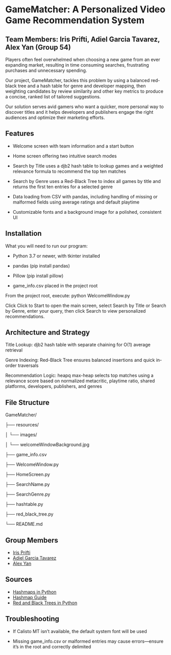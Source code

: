
# GameMatcher: A Personalized Video Game Recommendation System

 ## Team Members: Iris Prifti, Adiel Garcia Tavarez, Alex Yan (Group 54)
 
 Players often feel overwhelmed when choosing a new game from an ever expanding market, resulting in time consuming searches, frustrating purchases and unnecessary spending.

Our project, GameMatcher, tackles this problem by using a balanced red-black tree and a hash table for genre and developer mapping, then weighting candidates by review similarity and other key metrics to produce a concise, ranked list of tailored suggestions.

Our solution serves avid gamers who want a quicker, more personal way to discover titles and it helps developers and publishers engage the right audiences and optimize their marketing efforts.


## Features

- Welcome screen with team information and a start button

- Home screen offering two intuitive search modes

- Search by Title uses a djb2 hash table to lookup games and a weighted relevance formula to recommend the top ten matches

- Search by Genre uses a Red-Black Tree to index all games by title and returns the first ten entries for a selected genre

- Data loading from CSV with pandas, including handling of missing or malformed fields using average ratings and default playtime

- Customizable fonts and a background image for a polished, consistent UI

## Installation

What you will need to run our program:

- Python 3.7 or newer, with tkinter installed

- pandas (pip install pandas)

- Pillow (pip install pillow)

- game_info.csv placed in the project root
    
From the project root, execute: python WelcomeWindow.py

Click Click to Start to open the main screen, select Search by Title or Search by Genre, enter your query, then click Search to view personalized recommendations.
## Architecture and Strategy
Title Lookup: djb2 hash table with separate chaining for O(1) average retrieval

Genre Indexing: Red-Black Tree ensures balanced insertions and quick in-order traversals

Recommendation Logic: heapq max-heap selects top matches using a relevance score based on normalized metacritic, playtime ratio, shared platforms, developers, publishers, and genres
## File Structure

GameMatcher/

├── resources/

│   └── images/

│       └── welcomeWindowBackground.jpg

├── game_info.csv

├── WelcomeWindow.py

├── HomeScreen.py

├── SearchName.py

├── SearchGenre.py

├── hashtable.py

├── red_black_tree.py

└── README.md
## Group Members

- [Iris Prifti](https://github.com/AlexYan8)
- [Adiel Garcia Tavarez](https://github.com/AlexYan8)
- [Alex Yan](https://github.com/AlexYan8)



## Sources

 - [Hashmaps in Python](https://stackoverflow.com/questions/8703496/hash-map-in-python)
 - [Hashmap Guide](https://www.analyticsvidhya.com/blog/2024/06/python-hashmaps/)
 - [Red and Black Trees in Python](https://www.geeksforgeeks.org/red-black-tree-in-python/)


## Troubleshooting
- If Calisto MT isn’t available, the default system font will be used

- Missing game_info.csv or malformed entries may cause errors—ensure it’s in the root and correctly delimited